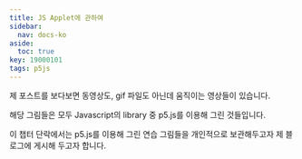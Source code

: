 ```yaml
---
title: JS Applet에 관하여
sidebar:
  nav: docs-ko
aside:
  toc: true
key: 19000101
tags: p5js
---
```


제 포스트를 보다보면 동영상도, gif 파일도 아닌데 움직이는 영상들이 있습니다.

해당 그림들은 모두 Javascript의 library 중 p5.js를 이용해 그린 것들입니다.

이 챕터 단락에서는 p5.js를 이용해 그린 연습 그림들을 개인적으로 보관해두고자 제 블로그에 게시해 두고자 합니다.
